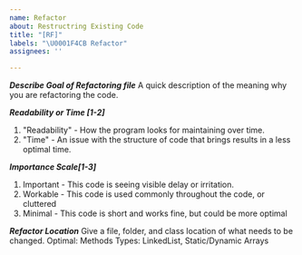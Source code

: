 ```yaml
---
name: Refactor
about: Restructring Existing Code
title: "[RF]"
labels: "\U0001F4CB Refactor"
assignees: ''

---
```


***Describe Goal of Refactoring file***
A quick description of the meaning why you are refactoring the code.

***Readability or Time [1-2]***
1. "Readability" - How the program looks for maintaining over time.
2. "Time" - An issue with the structure of code that brings results in a less optimal time.

***Importance Scale[1-3]***
1. Important - This code is seeing visible delay or irritation. 
2. Workable - This code is used commonly throughout the code, or cluttered
3. Minimal - This code is short and works fine, but could be more optimal

***Refactor Location***
Give a file, folder, and class  location of what needs to be changed. 
Optimal:
Methods
Types: LinkedList, Static/Dynamic Arrays
